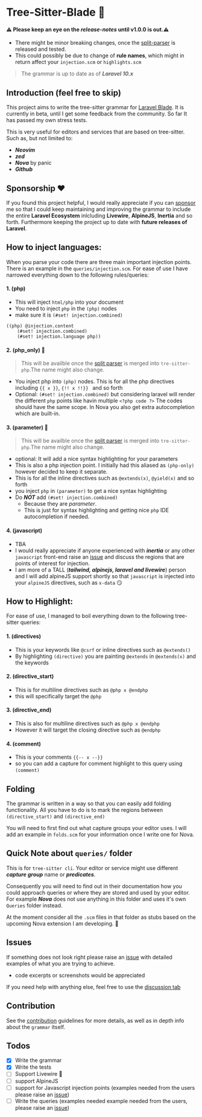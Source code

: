 # Tree-Sitter-Blade 🌳
#### ⚠️ Please keep an eye on the *release-notes* until v1.0.0 is out.⚠️

- There might be minor breaking changes, once the [split-parser](https://github.com/EmranMR/tree-sitter-blade/issues/5) is released and tested.
- This could possibly be due to change of **rule names**, which might in return affect your `injection.scm` or `highlights.scm`

> The grammar is up to date as of **_Laravel 10.x_**
## Introduction (feel free to skip)

This project aims to write the tree-sitter grammar for [Laravel Blade](https://laravel.com/docs/10.x/blade#main-content). It is currently in beta,
until I get some feedback from the community. So far It has passed my own stress tests.

This is very useful for editors and services that are based on tree-sitter. Such as, but not limited to:
- ***Neovim***
- ***zed***
- ***Nova*** by panic
- ***Github***

## Sponsorship ❤️
If you found this project helpful, I would really appreciate if you can [sponsor](https://github.com/sponsors/EmranMR) me so that I could keep maintaining and improving the grammar to include the entire **Laravel Ecosystem** inlcluding **Livewire**, **AlpineJS**,  **Inertia** and so forth. Furthermore keeping the project up to date with **future releases of Laravel**.

## How to inject languages:

When you parse your code there are three main important injection
points. There is an example in the `queries/injection.scm`. For ease
of use I have narrowed everything down to the following rules/queries:

#### 1. (php) 
- This will inject `html/php` into your document  
- You need to inject `php` in the `(php)` nodes
-   make sure it is `(#set! injection.combined)`
```
((php) @injection.content
    (#set! injection.combined)
    (#set! injection.language php))
```

#### 2. (php_only) 🚧
> This will be availble once the [split parser](https://github.com/tree-sitter/tree-sitter-php/pull/180) is merged into `tre-sitter-php`.The name might also change.
-   You inject php into `(php)` nodes. This is for all the php
    directives including `{{ x }}`, `{!! x !!}} ` and so forth
-   Optional: `(#set! injection.combined)` but considering laravel
    will render the different `php` points like havin multiple
    `<?php code ?>` The codes should have the same scope. In Nova you
    also get extra autocompletion which are built-in.

#### 3. (parameter) 🚧
> This will be availble once the [split parser](https://github.com/tree-sitter/tree-sitter-php/pull/180) is merged into `tre-sitter-php`.The name might also change.
-   optional: It will add a nice syntax highlighting for your parameters
-   This is also a php injection point. I initially had this aliased
    as `(php-only)` however decided to keep it separate.
-   This is for all the inline directives such as `@extends(x)`,
    `@yield(x)` and so forth
-   you inject `php` in `(parameter)` to get a nice syntax
    highlighting
-   Do ***NOT*** add `(#set! injection.combined)`
    -   Because they are _parameter_.
    -   This is just for syntax highlighting and getting nice `php` IDE autocompletion if needed.

#### 4. (javascript)

-   TBA
-   I would really appreciate if anyone experienced with **_inertia_**
    or any other `javascript` front-end raise an
    [issue](https://github.com/EmranMR/tree-sitter-blade/issues) and
    discuss the regions that are points of interest for injection.
-   I am more of a TALL (**_tailwind, alpinejs, laravel and
    livewire_**) person and I will add alpineJS support shortly so
    that `javascript` is injected into your `alpineJS` directives,
    such as `x-data` 😏

## How to Highlight:

For ease of use, I managed to boil everything down to the following
tree-sitter queries:

#### 1. (directives)

-   This is your keywords like `@csrf` or inline directives such as
    `@extends()`
-   By highlighting `(directive)` you are painting `@extends` in
    `@extends(x)` and the keywords

#### 2. (directive_start)

-   This is for multiline directives such as `@php x @endphp`
-   this will specifically target the `@php`

#### 3. (directive_end)

-   This is also for multiline directives such as `@php x @endphp`
-   However it will target the closing directive such as `@endphp`

#### 4. (comment)

-   This is your comments `{{-- x --}}`
-   so you can add a capture for comment highlight to this query using
    `(comment)`

## Folding

The grammar is written in a way so that you can easily add folding
functionality. All you have to do is to mark the regions between
`(directive_start)` and `(directive_end)`

You will need to first find out what capture groups your editor uses. I will add an example in `folds.scm` for your information once I write one for Nova.

## Quick Note about `queries/` folder

This is for `tree-sitter cli`. Your editor or service might use different ***capture group*** name or ***predicates***.

Consequently you will need to find out in their documentation how you could approach queries or where they are stored and used by your editor. For example ***Nova*** does not use anything in this folder and uses it's own `Queries` folder instead.

At the moment consider all the `.scm` files in that folder as stubs based on the upcoming Nova extension I am developing. 🔴

## Issues
If something does not look right please raise an
[issue](https://github.com/EmranMR/tree-sitter-blade/issues) with
detailed examples of what you are trying to achieve.

- code excerpts or screenshots would be appreciated 

If you need help with anything else, feel free to use the [discussion tab](https://github.com/EmranMR/tree-sitter-blade/discussions)

## Contribution

See the [contribution](/CONTRIBUTION.md) guidelines for more details,
as well as in depth info about the `grammar` itself. 

## Todos

-   [x] Write the grammar
-   [x] Write the tests
-   [ ] Support Livewire 🪼
-   [ ] support AlpineJS
-   [ ] support for Javascript injection points (examples needed from
        the users please raise an
        [issue](https://github.com/EmranMR/tree-sitter-blade/issues))
-   [ ] Write the queries (examples needed example needed from the
        users, please raise an
        [issue](https://github.com/EmranMR/tree-sitter-blade/issues))

<!-- ## For Nova Contributors & Issues

Head over to this repo:

-   [blade extension for Nova](https://github.com/EmranMR/nova-blade)

You need to compile the parser to `.dylib` and then copy it in the
`Syntax/` folder of the extension.

You can download the build script here:
[**Parser Build Script**](https://docs.nova.app/syntax-reference/build_script.zip)

Please refer to the README file in that repo for more information
about contributing and using the build script. -->
